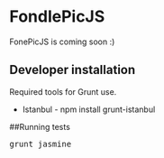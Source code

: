 FondlePicJS
===========

FonePicJS is coming soon :)

## Developer installation

Required tools for Grunt use.

 * Istanbul - npm install grunt-istanbul

##Running tests

<pre>
grunt jasmine
</pre>
